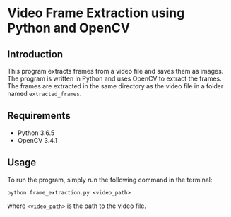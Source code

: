 # Video Frame Extraction using Python and OpenCV

## Introduction
This program extracts frames from a video file and saves them as images. The program is written in Python and uses OpenCV to extract the frames. The frames are extracted in the same directory as the video file in a folder named `extracted_frames`.

## Requirements
* Python 3.6.5
* OpenCV 3.4.1

## Usage
To run the program, simply run the following command in the terminal:
```
python frame_extraction.py <video_path>
```
where `<video_path>` is the path to the video file.
